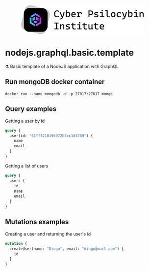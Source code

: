 <h3 align="center">
  <img src="./assets/images/cyber-psilocybin-logo.png" width="400">
</h3>

# nodejs.graphql.basic.template
⚗ Basic template of a NodeJS application with GraphQL

## Run mongoDB docker container
```
docker run --name mongodb -d -p 27017:27017 mongo
```

## Query examples

Getting a user by id

```graphql
query {
  user(id: "61fff210196972b7cc1d3789") {
    name
    email
  }
}
```

Getting a list of users

```graphql
query {
  users {
    id
    name
    email
  }
}
```

## Mutations examples

Creating a user and returning the user's id

```graphql
mutation {
  createUser(name: "Diogo", email: "diogo@mail.com") {
    id
  }
}
```
